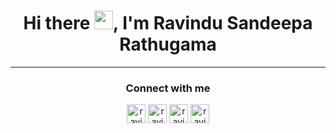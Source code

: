 <h1 align="center">Hi there <img src="https://raw.githubusercontent.com/MartinHeinz/MartinHeinz/master/wave.gif" width="30px">, I'm Ravindu Sandeepa Rathugama</h1>

<hr>

<!-- Connect with me -->
<h3 align="center">Connect with me</h3>
<p align="center">
<a href="https://stackoverflow.com/users/12887981/ravindu-rathugama" target="blank"><img align="center" src="https://user-images.githubusercontent.com/12439263/132090724-819b6afc-80f3-4101-88d0-d9a3b0b21f4b.png" alt="ravindu-stackoverflow" height="30" width="30" /></a>
<a href="https://twitter.com/Ravindursr" target="blank"><img align="center" src="https://e7.pngegg.com/pngimages/708/311/png-clipart-icon-logo-twitter-logo-twitter-logo-blue-social-media-thumbnail.png" alt="ravindu-twitter" height="30" width="30" /></a>
<a href="https://linkedin.com/in/ravindu-rathugama" target="blank"><img align="center" src="https://image.flaticon.com/icons/png/128/174/174857.png" alt="ravindu-linkedin" height="30" width="30" /></a>
<a href="https://www.facebook.com/profile.php?id=100013533157636" target="blank"><img align="center" src="https://user-images.githubusercontent.com/12439263/132090872-7505034e-e23d-4375-9520-de24ed34a9e2.png" alt="ravindu-fb" height="30" width="30" /></a>
</p>

<!--
**ravindu-san/ravindu-san** is a ✨ _special_ ✨ repository because its `README.md` (this file) appears on your GitHub profile.

Here are some ideas to get you started:
- 👋
- 🔭 I’m currently working on ...
- 🌱 I’m currently learning ...
- 👯 I’m looking to collaborate on ...
- 🤔 I’m looking for help with ...
- 💬 Ask me about ...
- 📫 How to reach me: ...
- 😄 Pronouns: ...
- ⚡ Fun fact: ...
-->
